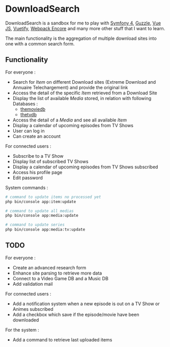 # DownloadSearch

DownloadSearch is a sandbox for me to play with [Symfony 4](https://symfony.com/), [Guzzle](http://docs.guzzlephp.org/en/stable/), [Vue JS](https://vuejs.org/), [Vuetify](https://vuetifyjs.com/), [Webpack Encore](https://symfony.com/doc/current/frontend.html) and many more other stuff that I want to learn.

The main functionality is the aggregation of multiple download sites into one with a common search form.

## Functionality
For everyone : 
* Search for *Item* on different Download sites (Extreme Download and Annuaire Telechargement) and provide the original link
* Access the detail of the specific *Item* retrieved from a Download Site
* Display the list of available *Media* stored, in relation with following Databases : 
    * [themoviedb](https://www.themoviedb.org/?language=fr)
    * [thetvdb](https://www.thetvdb.com/)
* Access the detail of a *Media* and see all available *Item*
* Display a calendar of upcoming episodes from TV Shows
* User can log in
* Can create an account

For connected users : 
* Subscribe to a TV Show
* Display list of subscribed TV Shows
* Display a calendar of upcoming episodes from TV Shows subscribed
* Access his profile page
* Edit password

System commands : 
```bash
# command to update items no processed yet
php bin/console app:item:update

# command to update all medias
php bin/console app:media:update

# command to update series
php bin/console app:media:tv:update
```

## TODO
For everyone : 
* Create an advanced research form
* Enhance site parsing to retrieve more data
* Connect to a Video Game DB and a Music DB
* Add validation mail

For connected users : 
* Add a notification system when a new episode is out on a TV Show or Animes subscribed
* Add a checkbox which save if the episode/movie have been downloaded

For the system :
* Add a command to retrieve last uploaded items
